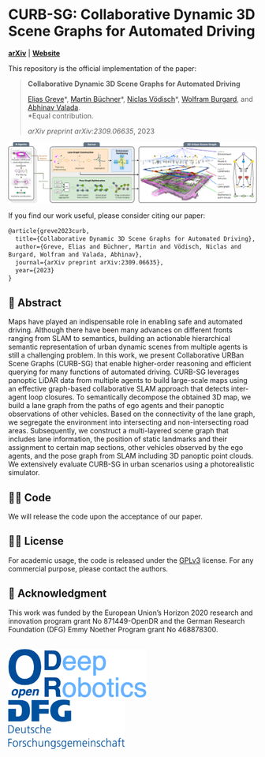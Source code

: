 # CURB-SG: Collaborative Dynamic 3D Scene Graphs for Automated Driving
[**arXiv**](https://arxiv.org/abs/2309.06635) | [**Website**](http://curb.cs.uni-freiburg.de/)

This repository is the official implementation of the paper:

> **Collaborative Dynamic 3D Scene Graphs for Automated Driving**
>
> [Elias Greve]()&ast;, [Martin Büchner](https://rl.uni-freiburg.de/people/buechner)&ast;, [Niclas Vödisch](https://vniclas.github.io/)&ast;, [Wolfram Burgard](https://www.utn.de/person/wolfram-burgard/), and [Abhinav Valada](https://rl.uni-freiburg.de/people/valada). <br>
> &ast;Equal contribution. <br> 
> 
> *arXiv preprint arXiv:2309.06635*, 2023

<p align="center">
  <img src="./assets/curb_overview.png" alt="Overview of SPINO approach" width="800" />
</p>

If you find our work useful, please consider citing our paper:
```
@article{greve2023curb,
  title={Collaborative Dynamic 3D Scene Graphs for Automated Driving},
  author={Greve, Elias and Büchner, Martin and Vödisch, Niclas and Burgard, Wolfram and Valada, Abhinav},
  journal={arXiv preprint arXiv:2309.06635},
  year={2023}
}
```


## 📔 Abstract

Maps have played an indispensable role in enabling safe and automated driving. Although there have been many advances on different fronts ranging from SLAM to semantics, building an actionable hierarchical semantic representation of urban dynamic scenes from multiple agents is still a challenging problem. In this work, we present Collaborative URBan Scene Graphs (CURB-SG) that enable higher-order reasoning and efficient querying for many functions of automated driving. CURB-SG leverages panoptic LiDAR data from multiple agents to build large-scale maps using an effective graph-based collaborative SLAM approach that detects inter-agent loop closures. To semantically decompose the obtained 3D map, we build a lane graph from the paths of ego agents and their panoptic observations of other vehicles. Based on the connectivity of the lane graph, we segregate the environment into intersecting and non-intersecting road areas. Subsequently, we construct a multi-layered scene graph that includes lane information, the position of static landmarks and their assignment to certain map sections, other vehicles observed by the ego agents, and the pose graph from SLAM including 3D panoptic point clouds. We extensively evaluate CURB-SG in urban scenarios using a photorealistic simulator.


## 👩‍💻 Code

We will release the code upon the acceptance of our paper.


## 👩‍⚖️  License

For academic usage, the code is released under the [GPLv3](https://www.gnu.org/licenses/gpl-3.0.en.html) license.
For any commercial purpose, please contact the authors.


## 🙏 Acknowledgment

This work was funded by the European Union’s Horizon 2020 research and innovation program grant No 871449-OpenDR and the German Research Foundation (DFG) Emmy Noether Program grant No 468878300.
<br><br>
<p float="left">
  <a href="https://opendr.eu/"><img src="./assets/opendr_logo.png" alt="drawing" height="100"/></a>
  &nbsp;
  &nbsp;
  &nbsp;
  <a href="https://www.dfg.de/en/research_funding/programmes/individual/emmy_noether/index.html"><img src="./assets/dfg_logo.png" alt="drawing" height="100"/></a>  
</p>


